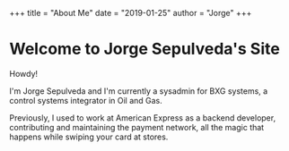 +++
title = "About Me"
date = "2019-01-25"
author = "Jorge"
+++


# Welcome to Jorge Sepulveda's Site

Howdy!

I'm Jorge Sepulveda and I'm currently a sysadmin for BXG systems, a control systems integrator in Oil and Gas.

Previously, I used to work at American Express as a backend developer, contributing and maintaining the payment network, all the magic that happens while swiping your card at stores.


